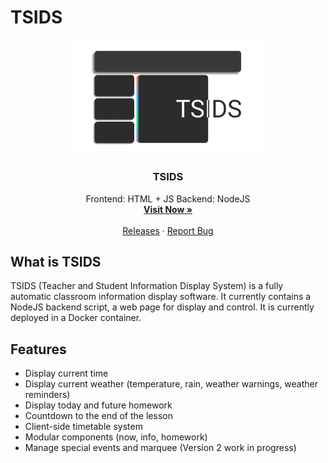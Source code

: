 # TSIDS
<p align="center">
  <a href="https://github.com/othneildrew/Best-README-Template">
    <img src="assets/Icon.png" alt="Logo" width="300">
  </a>
  <h3 align="center">TSIDS</h3>
  <p align="center">
    Frontend: HTML + JS   Backend: NodeJS
    <br />
    <a href="http://6p4ever.website:3001"><strong>Visit Now »</strong></a>
    <br />
    <br />
    <a href="https://github.com/MisterCommand/TSIDS/releases">Releases</a>
    ·
    <a href="https://github.com/MisterCommand/TSIDS/issues">Report Bug</a>
  </p>
</p>

## What is TSIDS
TSIDS (Teacher and Student Information Display System) is a fully automatic classroom information display software. It currently contains a NodeJS backend script, a web page for display and control. It is currently deployed in a Docker container.

## Features
- Display current time
- Display current weather (temperature, rain, weather warnings, weather reminders)
- Display today and future homework
- Countdown to the end of the lesson
- Client-side timetable system
- Modular components (now, info, homework)
- Manage special events and marquee (Version 2 work in progress)


